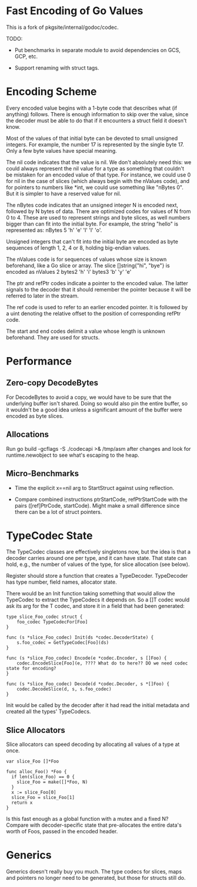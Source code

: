 # Fast Encoding of Go Values

This is a fork of pkgsite/internal/godoc/codec.

TODO:

- Put benchmarks in separate module to avoid dependencies on GCS, GCP, etc.

- Support renaming with struct tags.

# Encoding Scheme

Every encoded value begins with a 1-byte code that describes what (if
anything) follows. There is enough information to skip over the value, since
the decoder must be able to do that if it encounters a struct field it
doesn't know.

Most of the values of that initial byte can be devoted to small unsigned
integers. For example, the number 17 is represented by the single byte 17.
Only a few byte values have special meaning.

The nil code indicates that the value is nil. We don't absolutely need this:
we could always represent the nil value for a type as something that couldn't
be mistaken for an encoded value of that type. For instance, we could use 0
for nil in the case of slices (which always begin with the nValues code), and
for pointers to numbers like *int, we could use something like "nBytes 0".
But it is simpler to have a reserved value for nil.

The nBytes code indicates that an unsigned integer N is encoded next,
followed by N bytes of data. There are optimized codes for values of N from 0 to
4. These are used to represent strings and byte slices, as well numbers bigger
than can fit into the initial byte. For example, the string "hello" is represented
as: nBytes 5 'h' 'e' 'l' 'l' 'o'.

Unsigned integers that can't fit into the initial byte are encoded as byte
sequences of length 1, 2, 4 or 8, holding big-endian values.

The nValues code is for sequences of values whose size is known beforehand,
like a Go slice or array. The slice []string{"hi", "bye"} is encoded as
  nValues 2 bytes2 'h' 'i' bytes3 'b' 'y' 'e'

The ptr and refPtr codes indicate a pointer to the encoded value. The latter
signals to the decoder that it should remember the pointer because it will be
referred to later in the stream.

The ref code is used to refer to an earlier encoded pointer. It is followed by a
uint denoting the relative offset to the position of corresponding refPtr code.

The start and end codes delimit a value whose length is unknown beforehand.
They are used for structs.


# Performance

## Zero-copy DecodeBytes

For DecodeBytes to avoid a copy, we would have to be sure that the underlying
buffer isn't shared. Doing so would also pin the entire buffer, so it wouldn't
be a good idea unless a significant amount of the buffer were encoded as byte
slices.

## Allocations

Run
    go build -gcflags -S ./codecapi >& /tmp/asm
after changes and look for runtime.newobject to see what's escaping to the heap.

## Micro-Benchmarks

- Time the explicit x==nil arg to StartStruct against using reflection.

- Compare combined instructions ptrStartCode, refPtrStartCode with the pairs
  ([ref]PtrCode, startCode). Might make a small difference since there can be a
  lot of struct pointers.

# TypeCodec State

The TypeCodec classes are effectively singletons now, but the idea is that a
decoder carries around one per type, and it can have state. That state can hold,
e.g., the number of values of the type, for slice allocation (see below).

Register should store a function that creates a TypeDecoder.
TypeDecoder has type number, field names, allocator state.

There would be an Init function taking something that would allow the TypeCodec
to extract the TypeCodecs it depends on. So a []T codec would ask its arg for
the T codec, and store it in a field that had been generated:

    type slice_Foo_codec struct {
        foo_codec TypeCodecFor[Foo]
    }

    func (s *slice_Foo_codec) Init(ds *codec.DecoderState) {
        s.foo_codec = GetTypeCodec[Foo](ds)
    }

    func (s *slice_Foo_codec) Encode(e *codec.Encoder, s []Foo) {
        codec.EncodeSlice[Foo](e, ???? What do to here?? DO we need codec state for encoding?
    }

    func (s *slice_Foo_codec) Decode(d *codec.Decoder, s *[]Foo) {
        codec.DecodeSlice(d, s, s.foo_codec)
    }


Init would be called by the decoder after it had read the initial metadata
and created all the types' TypeCodecs.

## Slice Allocators

Slice allocators can speed decoding by allocating all values of a type at once.


```
var slice_Foo []*Foo

func alloc_Foo() *Foo {
  if len(slice_Foo) == 0 {
    slice_Foo = make([]*Foo, N)
  }
  x := slice_Foo[0]
  slice_Foo = slice_Foo[1]
  return x
}
```
Is this fast enough as a global function with a mutex
and a fixed N? Compare with decoder-specific state that
pre-allocates the entire data's worth of Foos, passed
in the encoded header.


# Generics

Generics doesn't really buy you much. The type codecs for slices, maps and
pointers no longer need to be generated, but those for structs still do.
